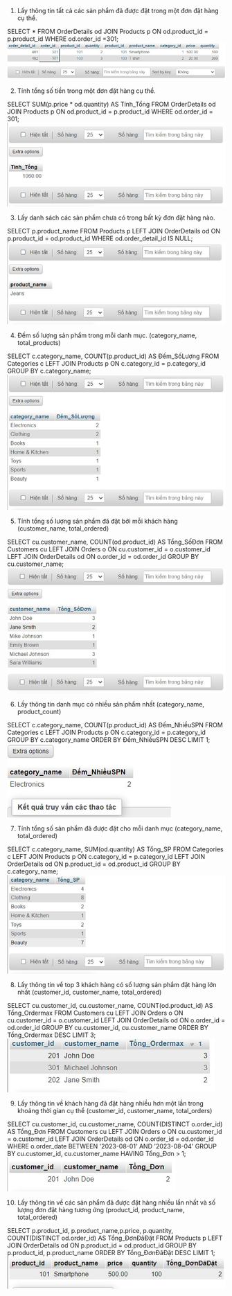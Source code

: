 1. Lấy thông tin tất cả các sản phẩm đã được đặt trong một đơn đặt hàng cụ thể.

SELECT * FROM OrderDetails od JOIN Products p ON od.product_id = p.product_id WHERE od.order_id =301;
![alt](1.JPG)


2. Tính tổng số tiền trong một đơn đặt hàng cụ thể.

SELECT SUM(p.price * od.quantity) AS Tính_Tổng FROM OrderDetails od JOIN Products p ON od.product_id = p.product_id WHERE od.order_id = 301;
![alt](2.JPG)


3. Lấy danh sách các sản phẩm chưa có trong bất kỳ đơn đặt hàng nào.

SELECT p.product_name FROM Products p LEFT JOIN OrderDetails od ON p.product_id = od.product_id WHERE od.order_detail_id IS NULL;
![alt](3.JPG)

4. Đếm số lượng sản phẩm trong mỗi danh mục. (category_name, total_products)

SELECT c.category_name, COUNT(p.product_id) AS Đếm_SốLượng FROM Categories c LEFT JOIN Products p ON c.category_id = p.category_id GROUP BY c.category_name;
![alt](4.JPG)


5. Tính tổng số lượng sản phẩm đã đặt bởi mỗi khách hàng (customer_name, total_ordered)

SELECT cu.customer_name, COUNT(od.product_id) AS Tổng_SốĐơn FROM Customers cu LEFT JOIN Orders o ON cu.customer_id = o.customer_id LEFT JOIN OrderDetails od ON o.order_id = od.order_id GROUP BY cu.customer_name;
![alt](5.JPG)

6. Lấy thông tin danh mục có nhiều sản phẩm nhất (category_name, product_count)

SELECT c.category_name, COUNT(p.product_id) AS Đếm_NhiềuSPN FROM Categories c LEFT JOIN Products p ON c.category_id = p.category_id GROUP BY c.category_name ORDER BY Đếm_NhiềuSPN DESC LIMIT 1;
![alt](6.JPG)

7. Tính tổng số sản phẩm đã được đặt cho mỗi danh mục (category_name, total_ordered)

SELECT c.category_name, SUM(od.quantity) AS Tổng_SP FROM Categories c LEFT JOIN Products p ON c.category_id = p.category_id LEFT JOIN OrderDetails od ON p.product_id = od.product_id GROUP BY c.category_name;
![alt](7.JPG)

8. Lấy thông tin về top 3 khách hàng có số lượng sản phẩm đặt hàng lớn nhất (customer_id, customer_name, total_ordered)

SELECT cu.customer_id, cu.customer_name, COUNT(od.product_id) AS Tổng_Ordermax FROM Customers cu LEFT JOIN Orders o ON cu.customer_id = o.customer_id LEFT JOIN OrderDetails od ON o.order_id = od.order_id GROUP BY cu.customer_id, cu.customer_name ORDER BY Tổng_Ordermax DESC LIMIT 3;
![alt](8.JPG)

9. Lấy thông tin về khách hàng đã đặt hàng nhiều hơn một lần trong khoảng thời gian cụ thể (customer_id, customer_name, total_orders)

SELECT cu.customer_id, cu.customer_name, COUNT(DISTINCT o.order_id) AS Tổng_Đơn FROM Customers cu LEFT JOIN Orders o ON cu.customer_id = o.customer_id LEFT JOIN OrderDetails od ON o.order_id = od.order_id WHERE o.order_date BETWEEN '2023-08-01' AND '2023-08-04' GROUP BY cu.customer_id, cu.customer_name HAVING Tổng_Đơn > 1;
![alt](9.JPG)

10. Lấy thông tin về các sản phẩm đã được đặt hàng nhiều lần nhất và số lượng đơn đặt hàng tương ứng (product_id, product_name, total_ordered)

SELECT p.product_id, p.product_name,p.price, p.quantity, COUNT(DISTINCT od.order_id) AS Tổng_ĐơnĐãĐặt FROM Products p LEFT JOIN OrderDetails od ON p.product_id = od.product_id GROUP BY p.product_id, p.product_name ORDER BY Tổng_ĐơnĐãĐặt DESC LIMIT 1;
![alt](10.JPG)
